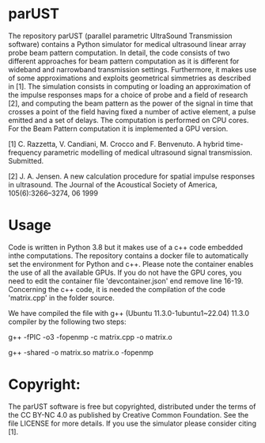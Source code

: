 # parUST  
The repository parUST (parallel parametric UltraSound Transmission software) contains a Python simulator for medical ultrasound linear array probe beam pattern computation.
In detail, the code consists of two different approaches for beam pattern computation as it is different for wideband and narrowband transmission settings.
Furthermore, it makes use of some approximations and exploits geometrical simmetries as described in [1].
The simulation consists in computing or loading an approximation of the impulse responses maps for a choice of probe and a field of research [2], and computing the beam pattern as the power of the signal in time that crosses a point of the field having fixed a number of active element, a pulse emitted and a set of delays.
The computation is performed on CPU cores. For the Beam Pattern computation it is implemented a GPU version.


[1] C. Razzetta, V. Candiani, M. Crocco and F. Benvenuto. A hybrid time-frequency parametric modelling of medical ultrasound signal transmission. Submitted.

[2] J. A. Jensen. A new calculation procedure for spatial impulse responses in ultrasound. The Journal of the Acoustical Society of America, 105(6):3266–3274, 06 1999

# Usage
Code is written in Python 3.8 but it makes use of a c++ code embedded inthe computations. The repository contains a docker file to automatically set the environment for Python and c++. Please note the container enables the use of all the available GPUs. If you do not have the GPU cores, you need to edit the container file 'devcontainer.json' end remove line 16-19.
Concerning the c++ code, it is needed the compilation of the code 'matrix.cpp' in the folder source.

We have compiled the file with g++ (Ubuntu 11.3.0-1ubuntu1~22.04) 11.3.0 compiler by the following two steps:

  g++ -fPIC -o3 -fopenmp -c matrix.cpp -o matrix.o   
  
  g++ -shared -o matrix.so matrix.o -fopenmp



# Copyright:
The parUST software is free but copyrighted, distributed under the terms of the CC BY-NC 4.0 as published by Creative Common Foundation. See the file LICENSE for more details.
If you use the simulator please consider citing [1].

